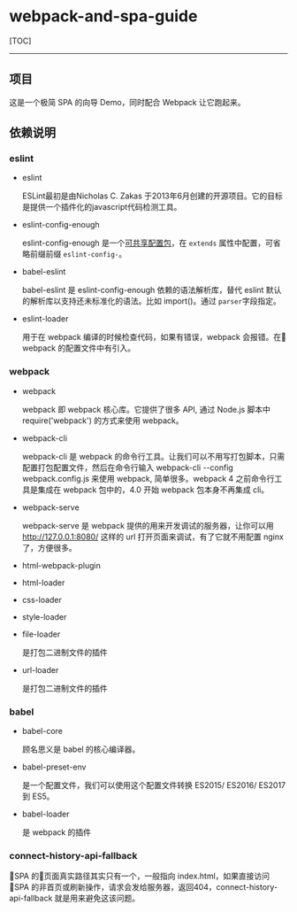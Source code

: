 # webpack-and-spa-guide

[TOC]

---

## 项目

这是一个极简 SPA 的向导 Demo，同时配合 Webpack 让它跑起来。

## 依赖说明

### eslint

- eslint 
  
  ESLint最初是由Nicholas C. Zakas 于2013年6月创建的开源项目。它的目标是提供一个插件化的javascript代码检测工具。

- eslint-config-enough
  
  eslint-config-enough 是一个[可共享配置包](http://eslint.cn/docs/developer-guide/shareable-configs)，在 `extends` 属性中配置，可省略前缀前缀 `eslint-config-`。

- babel-eslint

  babel-eslint 是 eslint-config-enough 依赖的语法解析库，替代 eslint 默认的解析库以支持还未标准化的语法。比如 import()。通过 `parser`字段指定。

- eslint-loader

  用于在 webpack 编译的时候检查代码，如果有错误，webpack 会报错。在 webpack 的配置文件中有引入。

### webpack

- webpack

  webpack 即 webpack 核心库。它提供了很多 API, 通过 Node.js 脚本中 require('webpack') 的方式来使用 webpack。

- webpack-cli

  webpack-cli 是 webpack 的命令行工具。让我们可以不用写打包脚本，只需配置打包配置文件，然后在命令行输入 webpack-cli --config webpack.config.js 来使用 webpack, 简单很多。webpack 4 之前命令行工具是集成在 webpack 包中的，4.0 开始 webpack 包本身不再集成 cli。

- webpack-serve

  webpack-serve 是 webpack 提供的用来开发调试的服务器，让你可以用 http://127.0.0.1:8080/ 这样的 url 打开页面来调试，有了它就不用配置 nginx 了，方便很多。

- html-webpack-plugin

- html-loader

- css-loader 

- style-loader

- file-loader

  是打包二进制文件的插件

- url-loader 

  是打包二进制文件的插件

### babel

- babel-core 

  顾名思义是 babel 的核心编译器。
  
- babel-preset-env 

  是一个配置文件，我们可以使用这个配置文件转换 ES2015/ ES2016/ ES2017 到 ES5。

- babel-loader

  是 webpack 的插件

### connect-history-api-fallback

  SPA 的页面真实路径其实只有一个，一般指向 index.html，如果直接访问 SPA 的非首页或刷新操作，请求会发给服务器，返回404，connect-history-api-fallback 就是用来避免这该问题。